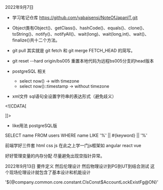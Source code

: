 2022年9月7日

- 学习笔记仓库
https://github.com/yabaisensi/NoteOfJapanIT.git

- Object类有Object()、getClass()、hashCode()、equals()、clone()、toString()、notify()、notifyAll()、wait(long)、wait(long,int)、wait()、finalize()共十二个方法。

- git pull 其实就是 git fetch 和 git merge FETCH_HEAD 的简写。
- git reset --hard origin/bs005 重置本地代码为远程bs005分支的head版本

- postgreSQL 相关
    - select now()  -> with timezone
    - select now()::timestamp -> without timezone 

- xml文件 sql语句全设置字符串的表达形式（避免歧义）

\<![CDATA[

]]>

- like用法 postgreSQL版

SELECT
  name
FROM
  users
WHERE
  name LIKE '%' || #{keyword} || '%'

前端学好三件套 html css js
在此之上学一门js框架如 angular react vue

好好管理变量的内存分配 尽量避免出现空指针异常。


2022年9月13日
要件定义 然后伦理设计 然后物理设计到PG到UT到结合测试
这个现场伦理设计就包含了基本设计和机能设计

'${@company.common.core.constant.ClsConst$AccountLockExistFg@ON}'
